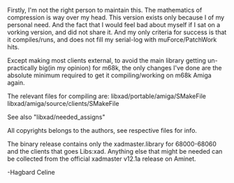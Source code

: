 Firstly, I'm not the right person to maintain this. The mathematics of compression is way over my head.
This version exists only because I of my personal need. And the fact that I would feel bad about myself if I sat on a vorking version, and did not share it.
And my only criteria for success is that it compiles/runs, and does not fill my serial-log with muForce/PatchWork hits.

Except making most clients external, to avoid the main library getting un-practically big(in my opinion) for m68k,
the only changes I've done are the absolute minimum required to get it compiling/working on m68k Amiga again.

The relevant files for compiling are:
libxad/portable/amiga/SMakeFile
libxad/amiga/source/clients/SMakeFile

See also "libxad/needed_assigns"

All copyrights belongs to the authors, see respective files for info.

The binary release contains only the xadmaster.library for 68000-68060 and the clients that goes Libs:xad.
Anything else that might be needed can be collected from the official xadmaster v12.1a release on Aminet.

-Hagbard Celine
